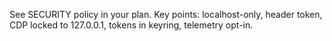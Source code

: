 See SECURITY policy in your plan. Key points: localhost-only, header token, CDP locked to 127.0.0.1, tokens in keyring, telemetry opt-in.
